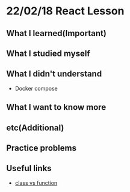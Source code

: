 # 22/02/18 React Lesson

## What I learned(Important)

## What I studied myself

## What I didn't understand

* Docker compose

## What I want to know more

## etc(Additional)

## Practice problems

## Useful links

* [class vs function](https://reactjs.org/docs/hooks-intro.html)
